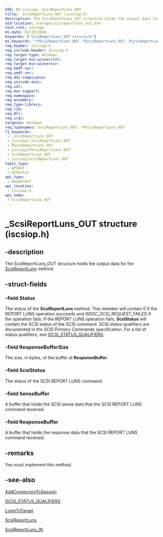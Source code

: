```yaml
---
UID: NS:iscsiop._ScsiReportLuns_OUT
title: _ScsiReportLuns_OUT (iscsiop.h)
description: The ScsiReportLuns_OUT structure holds the output data for the ScsiReportLuns method.
old-location: storage\scsireportluns_out.htm
tech.root: storage
ms.date: 03/29/2018
keywords: ["ScsiReportLuns_OUT structure"]
ms.keywords: "*PScsiReportLuns_OUT, PScsiReportLuns_OUT, PScsiReportLuns_OUT structure pointer [Storage Devices], ScsiReportLuns_OUT, ScsiReportLuns_OUT structure [Storage Devices], _ScsiReportLuns_OUT, iscsiop/PScsiReportLuns_OUT, iscsiop/ScsiReportLuns_OUT, storage.scsireportluns_out, structs-iSCSI_8f759a2a-f588-48c7-a777-1a0a7eb6604b.xml"
req.header: iscsiop.h
req.include-header: Iscsiop.h
req.target-type: Windows
req.target-min-winverclnt: 
req.target-min-winversvr: 
req.kmdf-ver: 
req.umdf-ver: 
req.ddi-compliance: 
req.unicode-ansi: 
req.idl: 
req.max-support: 
req.namespace: 
req.assembly: 
req.type-library: 
req.lib: 
req.dll: 
req.irql: 
targetos: Windows
req.typenames: ScsiReportLuns_OUT, *PScsiReportLuns_OUT
f1_keywords:
 - _ScsiReportLuns_OUT
 - iscsiop/_ScsiReportLuns_OUT
 - PScsiReportLuns_OUT
 - iscsiop/PScsiReportLuns_OUT
 - ScsiReportLuns_OUT
 - iscsiop/ScsiReportLuns_OUT
topic_type:
 - APIRef
 - kbSyntax
api_type:
 - HeaderDef
api_location:
 - iscsiop.h
api_name:
 - ScsiReportLuns_OUT
---
```


# _ScsiReportLuns_OUT structure (iscsiop.h)


## -description

The ScsiReportLuns_OUT structure holds the output data for the <a href="/windows-hardware/drivers/storage/scsireportluns6">ScsiReportLuns</a> method.

## -struct-fields

### -field Status

The status of the <b>ScsiReportLuns</b> method. This member will contain 0 if the REPORT LUNS operation succeeds and ISDSC_SCSI_REQUEST_FAILED if the operation fails. If the REPORT LUNS operation fails, <b>ScsiStatus</b> will contain the SCSI status of the SCSI command. SCSI status qualifiers are documented in the <i>SCSI Primary Commands</i> specification. For a list of status qualifiers, see <a href="/windows-hardware/drivers/storage/iscsi-status-qualifiers">ISCSI_STATUS_QUALIFIERS</a>.

### -field ResponseBufferSize

The size, in bytes, of the buffer at <b>ResponseBuffer</b><i>.</i>

### -field ScsiStatus

The status of the SCSI REPORT LUNS command.

### -field SenseBuffer

A buffer that holds the SCSI sense data that the SCSI REPORT LUNS command received.

### -field ResponseBuffer

A buffer that holds the response data that the SCSI REPORT LUNS command received.

## -remarks

You must implement this method.

## -see-also

<a href="/windows-hardware/drivers/storage/addconnectiontosession">AddConnectionToSession</a>



<a href="/windows-hardware/drivers/storage/iscsi-status-qualifiers">ISCSI_STATUS_QUALIFIERS</a>



<a href="/windows-hardware/drivers/storage/logintotarget">LoginToTarget</a>



<a href="/windows-hardware/drivers/storage/scsireportluns6">ScsiReportLuns</a>



<a href="/windows-hardware/drivers/ddi/iscsiop/ns-iscsiop-_scsireportluns_in">ScsiReportLuns_IN</a>
